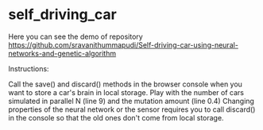 # self_driving_car

Here you can see the demo of repository https://github.com/sravanithummapudi/Self-driving-car-using-neural-networks-and-genetic-algorithm

Instructions:

Call the save() and discard() methods in the browser console when you want to store a car's brain in local storage. Play with the number of cars simulated in parallel N (line 9) and the mutation amount (line 0.4) Changing properties of the neural network or the sensor requires you to call discard() in the console so that the old ones don't come from local storage.

